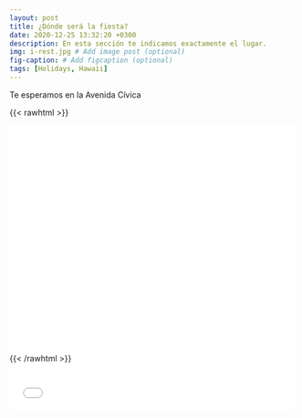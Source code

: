 ```yaml
---
layout: post
title: ¿Dónde será la fiesta?
date: 2020-12-25 13:32:20 +0300
description: En esta sección te indicamos exactamente el lugar.
img: i-rest.jpg # Add image post (optional)
fig-caption: # Add figcaption (optional)
tags: [Holidays, Hawaii]
---
```





Te esperamos en la Avenida Cívica 


{{< rawhtml >}}
<style>
    /* CSS general */
.mi-iframe {
  min-width: 100px;
  min-height: 50px;
}

/* CSS pantallas de 320px o superior */
@media (min-width: 320px) {
  .mi-iframe {
    width: 200px;
    height: 150px;
  } 
}

/* CSS pantalla 768px o superior */
@media (min-width: 768px) {
  .mi-iframe {
    width: 500px;
    height: 400px;
  } 
}
</style>
<div class="mi-iframe">
<iframe src="../map.html" width="500" height="500" frameborder="0" style="border:0;" allowfullscreen>
</iframe>
</div>
{{< /rawhtml >}}




